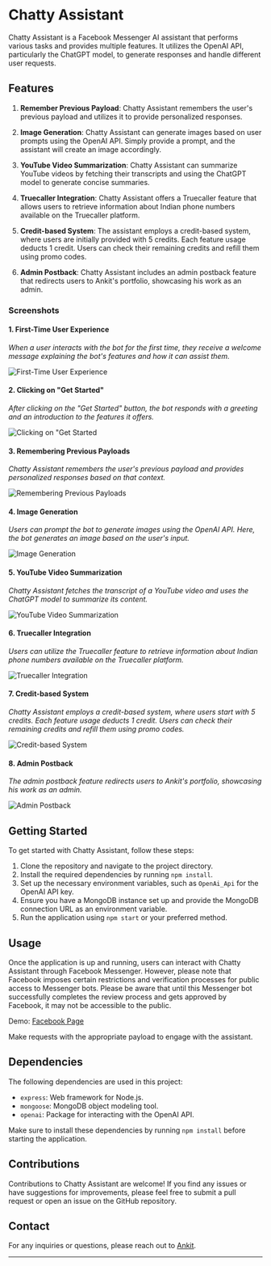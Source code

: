 # Chatty Assistant

Chatty Assistant is a Facebook Messenger AI assistant that performs various tasks and provides multiple features. It utilizes the OpenAI API, particularly the ChatGPT model, to generate responses and handle different user requests.

## Features

1. **Remember Previous Payload**: Chatty Assistant remembers the user's previous payload and utilizes it to provide personalized responses.

2. **Image Generation**: Chatty Assistant can generate images based on user prompts using the OpenAI API. Simply provide a prompt, and the assistant will create an image accordingly.

3. **YouTube Video Summarization**: Chatty Assistant can summarize YouTube videos by fetching their transcripts and using the ChatGPT model to generate concise summaries.

4. **Truecaller Integration**: Chatty Assistant offers a Truecaller feature that allows users to retrieve information about Indian phone numbers available on the Truecaller platform.

5. **Credit-based System**: The assistant employs a credit-based system, where users are initially provided with 5 credits. Each feature usage deducts 1 credit. Users can check their remaining credits and refill them using promo codes.

6. **Admin Postback**: Chatty Assistant includes an admin postback feature that redirects users to Ankit's portfolio, showcasing his work as an admin.

### Screenshots

#### 1. First-Time User Experience
*When a user interacts with the bot for the first time, they receive a welcome message explaining the bot's features and how it can assist them.*

![First-Time User Experience](https://github.com/Ankithubnew/Chatty-Assistant/assets/120358743/d85d9731-1ade-4f31-870b-6dc1c8c97761)


#### 2. Clicking on "Get Started"
*After clicking on the "Get Started" button, the bot responds with a greeting and an introduction to the features it offers.*

![Clicking on "Get Started](https://github.com/Ankithubnew/Chatty-Assistant/assets/120358743/0dd7a3f0-ef66-4b2d-b544-26c2693aae4a)


#### 3. Remembering Previous Payloads
*Chatty Assistant remembers the user's previous payload and provides personalized responses based on that context.*

![Remembering Previous Payloads](https://github.com/Ankithubnew/Chatty-Assistant/assets/120358743/881dc3cd-2976-4ba5-aecc-9917b85047f0)



#### 4. Image Generation
*Users can prompt the bot to generate images using the OpenAI API. Here, the bot generates an image based on the user's input.*

![Image Generation](https://github.com/Ankithubnew/Chatty-Assistant/assets/120358743/cbd4e39c-65a3-4d28-b7f6-345adf15f287)


#### 5. YouTube Video Summarization
*Chatty Assistant fetches the transcript of a YouTube video and uses the ChatGPT model to summarize its content.*

![YouTube Video Summarization](https://github.com/Ankithubnew/Chatty-Assistant/assets/120358743/6e9e9a1b-498a-4594-8f3c-981182ca4099)


#### 6. Truecaller Integration
*Users can utilize the Truecaller feature to retrieve information about Indian phone numbers available on the Truecaller platform.*

![Truecaller Integration](https://github.com/Ankithubnew/Chatty-Assistant/assets/120358743/431e8a85-0177-44d6-8091-cf1a29ef42a9)


#### 7. Credit-based System
*Chatty Assistant employs a credit-based system, where users start with 5 credits. Each feature usage deducts 1 credit. Users can check their remaining credits and refill them using promo codes.*

![Credit-based System](https://github.com/Ankithubnew/Chatty-Assistant/assets/120358743/8ddc20ea-0324-4017-bd1d-ec059df11d6d)


#### 8. Admin Postback
*The admin postback feature redirects users to Ankit's portfolio, showcasing his work as an admin.*

![Admin Postback](https://github.com/Ankithubnew/Chatty-Assistant/assets/120358743/57d65749-f6de-40d9-953e-7b0e0d760284)


## Getting Started

To get started with Chatty Assistant, follow these steps:

1. Clone the repository and navigate to the project directory.
2. Install the required dependencies by running `npm install`.
3. Set up the necessary environment variables, such as `OpenAi_Api` for the OpenAI API key.
4. Ensure you have a MongoDB instance set up and provide the MongoDB connection URL as an environment variable.
5. Run the application using `npm start` or your preferred method.

## Usage

Once the application is up and running, users can interact with Chatty Assistant through Facebook Messenger.
However, please note that Facebook imposes certain restrictions and verification processes for public access to Messenger bots.
Please be aware that until this Messenger bot successfully completes the review process and gets approved by Facebook, it may not be accessible to the public.

Demo: [Facebook Page](https://www.facebook.com/profile.php?id=100092560165020)

Make requests with the appropriate payload to engage with the assistant.

## Dependencies

The following dependencies are used in this project:

- `express`: Web framework for Node.js.
- `mongoose`: MongoDB object modeling tool.
- `openai`: Package for interacting with the OpenAI API.

Make sure to install these dependencies by running `npm install` before starting the application.

## Contributions

Contributions to Chatty Assistant are welcome! If you find any issues or have suggestions for improvements, please feel free to submit a pull request or open an issue on the GitHub repository.

## Contact

For any inquiries or questions, please reach out to [Ankit](mailto:connecttoankit1@gmail.com).

---
